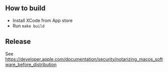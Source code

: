 ## How to build
- Install XCode from App store
- Run ```make build```

## Release

See https://developer.apple.com/documentation/security/notarizing_macos_software_before_distribution

